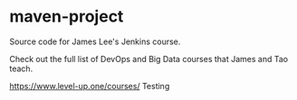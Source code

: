 # maven-project
Source code for James Lee's Jenkins course.

Check out the full list of DevOps and Big Data courses that James and Tao teach.

https://www.level-up.one/courses/ 
Testing
